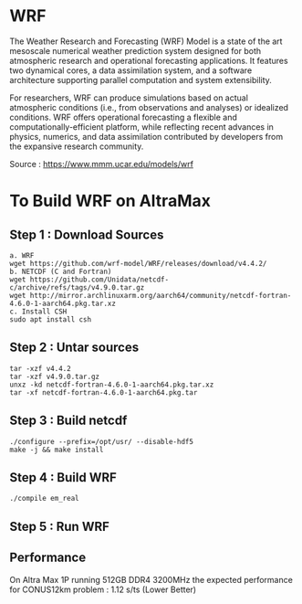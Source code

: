 # WRF

The Weather Research and Forecasting (WRF) Model is a state of the art mesoscale numerical weather prediction system designed for both atmospheric research and operational forecasting applications. It features two dynamical cores, a data assimilation system, and a software architecture supporting parallel computation and system extensibility.

For researchers, WRF can produce simulations based on actual atmospheric conditions (i.e., from observations and analyses) or idealized conditions. WRF offers operational forecasting a flexible and computationally-efficient platform, while reflecting recent advances in physics, numerics, and data assimilation contributed by developers from the expansive research community.

Source : https://www.mmm.ucar.edu/models/wrf

# To Build WRF on AltraMax

## Step 1 : Download Sources
```
a. WRF
wget https://github.com/wrf-model/WRF/releases/download/v4.4.2/
b. NETCDF (C and Fortran)
wget https://github.com/Unidata/netcdf-c/archive/refs/tags/v4.9.0.tar.gz
wget http://mirror.archlinuxarm.org/aarch64/community/netcdf-fortran-4.6.0-1-aarch64.pkg.tar.xz
c. Install CSH
sudo apt install csh
```

## Step 2 : Untar sources
```
tar -xzf v4.4.2 
tar -xzf v4.9.0.tar.gz
unxz -kd netcdf-fortran-4.6.0-1-aarch64.pkg.tar.xz 
tar -xf netcdf-fortran-4.6.0-1-aarch64.pkg.tar
```

## Step 3 : Build netcdf
```cd /opt/netcdf-c-4.9.0/
./configure --prefix=/opt/usr/ --disable-hdf5
make -j && make install
```

## Step 4 : Build WRF
```./configure
./compile em_real
```

## Step 5 : Run WRF

## Performance
On Altra Max 1P running 512GB DDR4 3200MHz the expected performance for CONUS12km problem : 1.12 s/ts (Lower Better)

